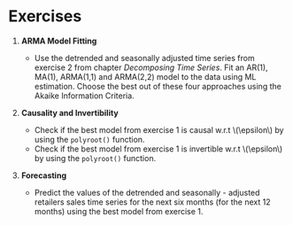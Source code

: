 # Exercises
1.  **ARMA Model Fitting**
    - Use the detrended and seasonally adjusted time series from exercise 2 from chapter *Decomposing Time Series*. 
      Fit an AR(1), MA(1), ARMA(1,1) and ARMA(2,2) model to the data using ML estimation.
      Choose the best out of these four approaches using the Akaike Information Criteria.

2.  **Causality and Invertibility**
    - Check if the best model from exercise 1 is causal w.r.t \\(\epsilon\\) by using the `polyroot()` function.
    - Check if the best model from exercise 1 is invertible w.r.t \\(\epsilon\\) by using the `polyroot()` function.

3.  **Forecasting**
    - Predict the values of the detrended and seasonally - adjusted retailers sales time series for the next six months (for the next 12 months)
      using the best model from exercise 1.
